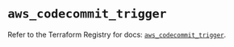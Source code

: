 # `aws_codecommit_trigger`

Refer to the Terraform Registry for docs: [`aws_codecommit_trigger`](https://registry.terraform.io/providers/hashicorp/aws/6.14.1/docs/resources/codecommit_trigger).

